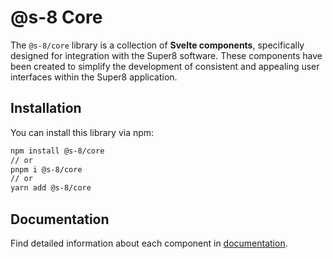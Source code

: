 # @s-8 Core

The `@s-8/core` library is a collection of **Svelte components**, specifically designed for integration with the Super8 software. These components have been created to simplify the development of consistent and appealing user interfaces within the Super8 application.

## Installation

You can install this library via npm:

```bash
npm install @s-8/core
// or
pnpm i @s-8/core
// or 
yarn add @s-8/core
```

## Documentation

Find detailed information about each component in [documentation](./docs/components-index.md).
